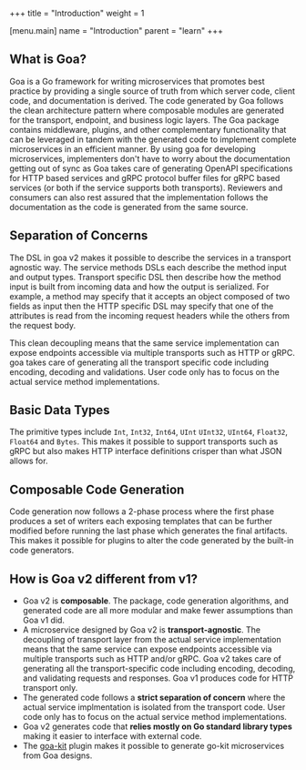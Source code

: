 +++
title = "Introduction"
weight = 1

[menu.main]
name = "Introduction"
parent = "learn"
+++

## What is Goa?

Goa is a Go framework for writing microservices that promotes best practice by
providing a single source of truth from which server code, client code, and
documentation is derived. The code generated by Goa follows the clean
architecture pattern where composable modules are generated for the transport,
endpoint, and business logic layers. The Goa package contains middleware,
plugins, and other complementary functionality that can be leveraged in tandem
with the generated code to implement complete microservices in an efficient
manner. By using goa for developing microservices, implementers don't have to
worry about the documentation getting out of sync as Goa takes care of
generating OpenAPI specifications for HTTP based services and gRPC protocol
buffer files for gRPC based services (or both if the service supports both
transports). Reviewers and consumers can also rest assured that the
implementation follows the documentation as the code is generated from the same
source.

## Separation of Concerns

The DSL in goa v2 makes it possible to describe the services in a transport
agnostic way. The service methods DSLs each describe the method input and output
types. Transport specific DSL then describe how the method input is built from
incoming data and how the output is serialized. For example, a method may specify
that it accepts an object composed of two fields as input then the HTTP specific
DSL may specify that one of the attributes is read from the incoming request
headers while the others from the request body.

This clean decoupling means that the same service implementation can expose
endpoints accessible via multiple transports such as HTTP or gRPC. goa takes
care of generating all the transport specific code including encoding, decoding
and validations. User code only has to focus on the actual service method
implementations.

## Basic Data Types

The primitive types include `Int`, `Int32`, `Int64`, `UInt` `UInt32`, `UInt64`,
`Float32`, `Float64` and `Bytes`. This makes it possible to support transports
such as gRPC but also makes HTTP interface definitions crisper than what JSON
allows for.

## Composable Code Generation

Code generation now follows a 2-phase process where the first phase produces a
set of writers each exposing templates that can be further modified before
running the last phase which generates the final artifacts. This makes it
possible for plugins to alter the code generated by the built-in code
generators.

## How is Goa v2 different from v1?

* Goa v2 is **composable**. The package, code generation algorithms, and
  generated code are all more modular and make fewer assumptions than Goa v1
  did.
* A microservice designed by Goa v2 is **transport-agnostic**. The decoupling of
  transport layer from the actual service implementation means that the same
  service can expose endpoints accessible via multiple transports such as HTTP
  and/or gRPC. Goa v2 takes care of generating all the transport-specific code
  including encoding, decoding, and validating requests and responses. Goa v1
  produces code for HTTP transport only.
* The generated code follows a **strict separation of concern** where the actual
  service implmentation is isolated from the transport code. User code only has
  to focus on the actual service method implementations.
* Goa v2 generates code that **relies mostly on Go standard library types**
  making it easier to interface with external code.
* The [goa-kit](https://github.com/goadesign/plugins/goakit) plugin makes it
  possible to generate go-kit microservices from Goa designs.
